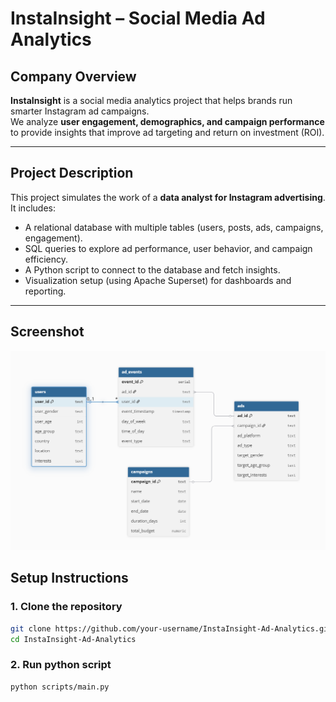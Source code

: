 
# InstaInsight – Social Media Ad Analytics

##  Company Overview
**InstaInsight** is a social media analytics project that helps brands run smarter Instagram ad campaigns.  
We analyze **user engagement, demographics, and campaign performance** to provide insights that improve ad targeting and return on investment (ROI).

---

##  Project Description
This project simulates the work of a **data analyst for Instagram advertising**.  
It includes:
- A relational database with multiple tables (users, posts, ads, campaigns, engagement).  
- SQL queries to explore ad performance, user behavior, and campaign efficiency.  
- A Python script to connect to the database and fetch insights.  
- Visualization setup (using Apache Superset) for dashboards and reporting.  

---
## Screenshot 
![Alt text](schema.PNG)


##  Setup Instructions

### 1. Clone the repository
```bash
git clone https://github.com/your-username/InstaInsight-Ad-Analytics.git
cd InstaInsight-Ad-Analytics
```
### 2. Run python script
```bash
python scripts/main.py


